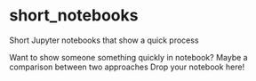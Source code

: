 # short_notebooks
Short Jupyter notebooks that show a quick process

Want to show someone something quickly in notebook?
Maybe a comparison between two approaches
Drop your notebook here!
